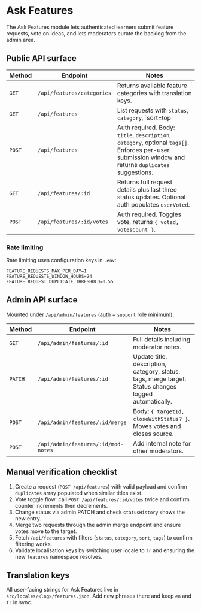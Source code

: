 # Ask Features

The Ask Features module lets authenticated learners submit feature requests, vote on ideas, and lets moderators curate the backlog from the admin area.

## Public API surface

| Method | Endpoint | Notes |
| --- | --- | --- |
| `GET` | `/api/features/categories` | Returns available feature categories with translation keys. |
| `GET` | `/api/features` | List requests with `status`, `category`, `sort=top|new|trending`, `cursor`, `limit`, `tags`, `q`. Optional auth augments `userVoted`. |
| `POST` | `/api/features` | Auth required. Body: `title`, `description`, `category`, optional `tags[]`. Enforces per-user submission window and returns `duplicates` suggestions. |
| `GET` | `/api/features/:id` | Returns full request details plus last three status updates. Optional auth populates `userVoted`. |
| `POST` | `/api/features/:id/votes` | Auth required. Toggles vote, returns `{ voted, votesCount }`. |

### Rate limiting

Rate limiting uses configuration keys in `.env`:

```
FEATURE_REQUESTS_MAX_PER_DAY=1
FEATURE_REQUESTS_WINDOW_HOURS=24
FEATURE_REQUEST_DUPLICATE_THRESHOLD=0.55
```

## Admin API surface

Mounted under `/api/admin/features` (auth + `support` role minimum):

| Method | Endpoint | Notes |
| --- | --- | --- |
| `GET` | `/api/admin/features/:id` | Full details including moderator notes. |
| `PATCH` | `/api/admin/features/:id` | Update title, description, category, status, tags, merge target. Status changes logged automatically. |
| `POST` | `/api/admin/features/:id/merge` | Body: `{ targetId, closeWithStatus? }`. Moves votes and closes source. |
| `POST` | `/api/admin/features/:id/mod-notes` | Add internal note for other moderators. |

## Manual verification checklist

1. Create a request (`POST /api/features`) with valid payload and confirm `duplicates` array populated when similar titles exist.
2. Vote toggle flow: call `POST /api/features/:id/votes` twice and confirm counter increments then decrements.
3. Change status via admin PATCH and check `statusHistory` shows the new entry.
4. Merge two requests through the admin merge endpoint and ensure votes move to the target.
5. Fetch `/api/features` with filters (`status`, `category`, `sort`, `tags`) to confirm filtering works.
6. Validate localisation keys by switching user locale to `fr` and ensuring the new `features` namespace resolves.

## Translation keys

All user-facing strings for Ask Features live in `src/locales/<lng>/features.json`. Add new phrases there and keep `en` and `fr` in sync.
